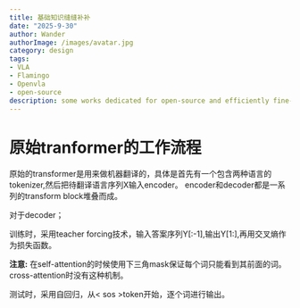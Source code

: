 ```yaml
---
title: 基础知识缝缝补补
date: "2025-9-30"
author: Wander
authorImage: /images/avatar.jpg
category: design
tags:
- VLA
- Flamingo
- Openvla
- open-source
description: some works dedicated for open-source and efficiently fine-tuning
---
```

# 原始tranformer的工作流程
原始的transformer是用来做机器翻译的，具体是首先有一个包含两种语言的tokenizer,然后把待翻译语言序列X输入encoder。
encoder和decoder都是一系列的transform block堆叠而成。

对于decoder；

训练时，采用teacher forcing技术，输入答案序列Y[:-1],输出Y[1:],再用交叉熵作为损失函数。

**注意:** 在self-attention的时候使用下三角mask保证每个词只能看到其前面的词。cross-attention时没有这种机制。

测试时，采用自回归，从< sos >token开始，逐个词进行输出。